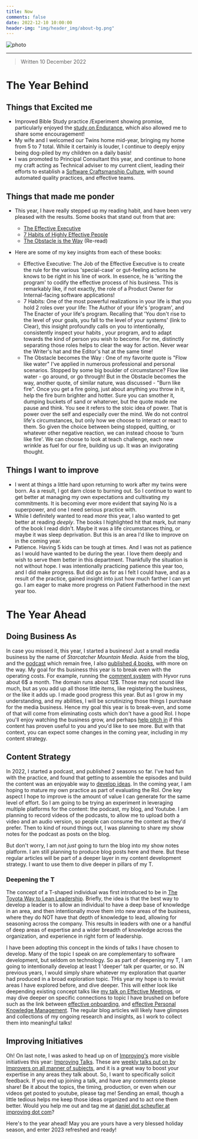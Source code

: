 ```yaml
---
title: Now
comments: false
date: 2022-12-10 10:00:00
header-img: "img/header_img/about-bg.png"
---
```


![photo](../img/page_img/clock.jpg)

---

> Written 10 December 2022

# The Year Behind

## Things that Excited me
- Improved Bible Study practice /Experiment showing promise, particularly enjoyed the [study on Endurance](/blog/on-endurance/), which also allowed me to share some encouragement!
- My wife and I welcomed our Twins home mid-year, bringing my home from 5 to 7 total. While it certainly is louder, I continue to deeply enjoy being dog-piled by my children on a daily basis!
- I was promoted to Principal Consultant this year, and continue to hone my craft acting as Technical adviser to my current client, leading their efforts to establish a [Software Craftsmanship Culture](https://manifesto.softwarecraftsmanship.org/), with sound automated quality practices, and effective teams.

## Things that made me ponder
- This year, I have really stepped up my reading habit, and have been very pleased with the results. Some books that stand out from that are:
    - [The Effective Executive](https://www.amazon.com/Effective-Executive-Definitive-Harperbusiness-Essentials/dp/0060833459)
    - [7 Habits of Highly Effective People](https://www.amazon.com/Habits-Highly-Effective-People-Powerful/dp/1982137274)
    - [The Obstacle is the Way](https://www.amazon.com/Obstacle-Way-Timeless-Turning-Triumph/dp/1591846358) (Re-read)

- Here are some of my key insights from each of these books:
    - Effective Executive: The Job of the Effective Executive is to create the rule for the various 'special-case' or gut-feeling actions he knows to be right in his line of work. In essence, he is 'writing the program' to codify the effective process of his business. This is remarkably like, if not exactly, the role of a Product Owner for Internal-facing software applications!
    - 7 Habits: One of the most powerful realizations in your life is that you hold 2 roles over your life: The Author of your life's 'program', and The Enacter of your life's program. Recalling that 'You don't rise to the level of your goals, you fall to the level of your systems' (link to Clear), this insight profoundly calls on you to intentionally, consistently inspect your habits , your program, and to adapt towards the kind of person you wish to become. For me, distinctly separating those roles helps to clear the way for action. Never wear the Writer's hat and the Editor's hat at the same time!
    - The Obstacle becomes the Way : One of my favorite quote is "Flow like water" I've applied in numerous professional and personal scenarios. Stopped by some big boulder of circumstance? Flow like water - go around, or go through! But in the Obstacle becomes the way, another quote, of similar nature, was discussed - "Burn like fire". Once you get a fire going, just about anything you throw in it, help the fire burn brighter and hotter. Sure you can smother it, dumping buckets of sand or whaterver, but the quote made me pause and think. You see it refers to the stoic idea of power. That is power over the self and especially over the mind. We do not control life's circumstances, but only how we choose to interact or react to them. So given the choice between being stopped, quitting, or whatever other negative reaction, we can instead choose to 'burn like fire'. We can choose to look at teach challenge, each new wrinkle as fuel for our fire, building us up. It was an invigorating thought.

## Things I want to improve
- I went at things a little hard upon returning to work after my twins were born. As a result, I got darn close to burning out. So I continue to want to get better at managing my own expectations and cultivating my commitments. It is becoming ever more evident that saying No is a superpower, and one I need serious practice with.
- While I definitely wanted to read _more_ this year, I also wanted to get better at reading _deeply_. The books I highlighted hit that mark, but many of the book I read didn't. Maybe it was a life circumstances thing, or maybe it was sleep deprivation. But this is an area I'd like to improve on in the coming year. 
- Patience. Having 5 kids can be tough at times. And I was not as patience as I would have wanted to be during the year. I love them deeply and wish to serve them better in this department. Thankfully the situation is not without hope. I was intentionally practicing patience this year too, and I did make progress. But did go as for as I felt I could have, and as a result of the practice, gained insight into just how much farther I can yet go. I am eager to make more progress on Patient Fatherhood in the next year too.

# The Year Ahead

## Doing Business As
In case you missed it, this year, I started a business! Just a small media business by the name of _Starcatcher Mountain Media_. Aside from the blog, and the [podcast](https://anchor.fm/journeymans-travels) which remain free, I also [published 4 books](https://leanpub.com/u/danielscheufler), with more on the way. My goal for ths business this year is to break even with the operating costs. For example, running the [comment system](https://talk.hyvor.com/) with Hyvor runs about 6$ a month. The domain runs about 12$. Those may not sound like much, but as you add up all those little items, like registering the business, or the like it adds up. I made good progress this year. But as I grow in my understanding, and my abilities, I will be scrutinizing those things I purchase for the media business. Hence my goal this year is to break-even, and some of that will come from eliminating costs which don't have a good RoI. I hope you'll enjoy watching the business grow, and perhaps [help pitch in](https://www.buymeacoffee.com/djscheuf) if this content has proven useful to you and you'd like to see more. But with that context, you can expect some changes in the coming year, including in my content strategy.

## Content Strategy
In 2022, I started a podcast, and published 2 seasons so far. I've had fun with the practice, and found that getting to assemble the episodes and build the content was an enjoyable way to [develop ideas](../2020/06/29/repost-how-to-break-into-conference-speaking/). In the coming year, I am hoping to mature my own practice as part of evaluating the RoI. One key aspect I hope to improve is the amount of value I can generate for the same level of effort. So I am going to be trying an experiment in leveraging multiple platforms for the content: the podcast, my blog, and Youtube. I am planning to record videos of the podcasts, to allow me to upload both a video and an audio version, so people can consume the content as they'd prefer. Then to kind of round things out, I was planning to share my show notes for the podcast as posts on the blog. 

But don't worry, I am not _just_ going to turn the blog into my show notes platform. I am still planning to produce blog posts here and there. But these regular articles will be part of a deeper layer in my content development strategy. I want to use them to dive deeper in pillars of my T.

### Deepening the T
The concept of a T-shaped individual was first introduced to be in [The Toyota Way to Lean Leadership](https://www.amazon.com/Toyota-Way-Lean-Leadership-Development/dp/0071780785). Briefly, the idea is that the best way to develop a leader is to allow an individual  to have a deep base of knowledge in an area, and then intentionally move them into new areas of the business, where they do NOT have that depth of knowledge to lead, allowing for seasoning across the company. This results in leaders with one or a handful of deep areas of expertise and a wider breadth of knowledge across the organization, and experience in right form of leadership.  

I have been adopting this concept in the kinds of talks I have chosen to develop. Many of the topic I speak on are complementary to software development, but seldom on technology. So as part of deepening my T, I am going to intentionally develop at least 1 'deeper' talk per quarter, or so. IN previous years, I would simply share whatever my exploration that quarter had produced in a broad exploration topic. THis year my hope is to revisit areas I have explored before, and dive deeper. This will either look like deepending existing concept talks like [my talk on Effective Meetings](https://www.youtube.com/watch?v=rN5UJ4J36YY&list=PL2I3mxniQ45SNCUKKM1_PrG84aY3eEm7H), or may dive deeper on specific connections to topic I have brushed on before such as the link between [effective onboarding](/blog/onboarding-junior-engineer/), and [effective Personal Knowledge Management](https://www.youtube.com/watch?v=rluFxA1BvX4&list=PL2I3mxniQ45SNCUKKM1_PrG84aY3eEm7H&index=4). The regular blog articles will likely have glimpses and collections of my ongoing research and insights, as I work to collect them into meaningful talks!

## Improving Initiatives
Oh! On last note, I was asked to head up on of [Improving's](https://improving.com/) more visible initiatives this year: [Improving Talks](https://improving.com/virtual-events/). These are [weekly talks put on by Improvers on all manner of subjects](https://www.youtube.com/watch?v=4vydbZfsNY4&list=PLqXBkW2Bgxfgw_ye7p9grNCIw3HN_euWL), and it is a great way to boost your expertise in any areas they talk about. So, I want to specifically solicit feedback. If you end up joining a talk, and have any comments please share! Be it about the topics, the timing, production, or even when our videos get posted to youtube, please tag me! Sending an email, though a little tedious helps me keep those ideas organized and to act one them better. Would you help me out and tag me at [daniel dot scheufler at improving dot com](mailto:daniel.scheufler@improving.com)? 

Here's to the year ahead! May you are yours have a very blessed holiday season, and enter 2023 refreshed and ready!
